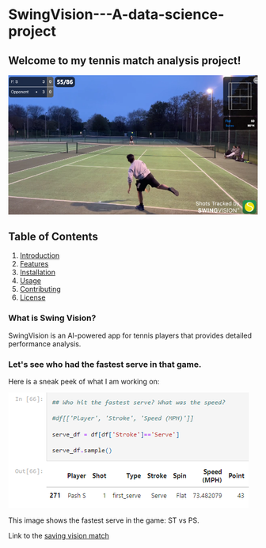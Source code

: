# SwingVision---A-data-science-project

## Welcome to my tennis match analysis project!

![](SVscreenshot.png)

## Table of Contents
1. [Introduction](#introduction)
2. [Features](#features)
3. [Installation](#installation)
4. [Usage](#usage)
5. [Contributing](#contributing)
6. [License](#license)

### What is Swing Vision?

SwingVision is an AI-powered app for tennis players that provides detailed performance analysis.

### Let's see who had the fastest serve in that game.

Here is a sneak peek of what I am working on:

![Example Image](fastest_serve.png)

This image shows the fastest serve in the game: ST vs PS.

Link to the [saving vision match](https://swing.vision/matches/2b1cd6b2-7b15-41e4-893e-07050787d89b) 

